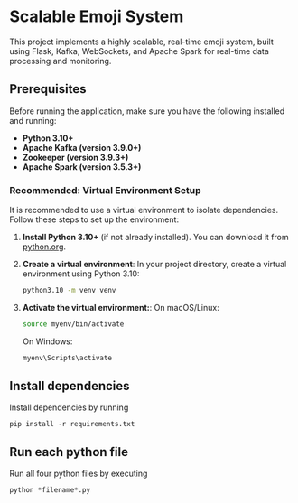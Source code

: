 # Scalable Emoji System

This project implements a highly scalable, real-time emoji system, built using Flask, Kafka, WebSockets, and Apache Spark for real-time data processing and monitoring.

## Prerequisites
Before running the application, make sure you have the following installed and running:
- **Python 3.10+**
- **Apache Kafka (version 3.9.0+)**
- **Zookeeper (version 3.9.3+)**
- **Apache Spark (version 3.5.3+)**

### Recommended: Virtual Environment Setup

It is recommended to use a virtual environment to isolate dependencies. Follow these steps to set up the environment:

1. **Install Python 3.10+** (if not already installed). You can download it from [python.org](https://www.python.org/downloads/).

2. **Create a virtual environment**:
   In your project directory, create a virtual environment using Python 3.10:
   ```bash
   python3.10 -m venv venv
   ```

3. **Activate the virtual environment:**:
    On macOS/Linux:
    ```bash
    source myenv/bin/activate
    ```

    On Windows:
    ```bash
    myenv\Scripts\activate
    ```

## Install dependencies
Install dependencies by running
```
pip install -r requirements.txt
```

## Run each python file
Run all four python files by executing
```
python *filename*.py
```